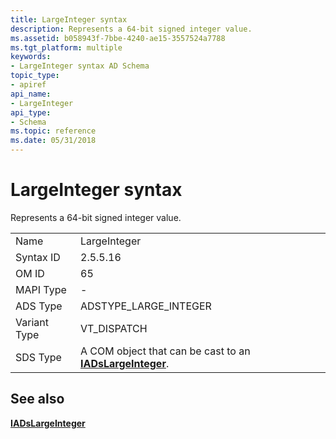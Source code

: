 ```yaml
---
title: LargeInteger syntax
description: Represents a 64-bit signed integer value.
ms.assetid: b058943f-7bbe-4240-ae15-3557524a7788
ms.tgt_platform: multiple
keywords:
- LargeInteger syntax AD Schema
topic_type:
- apiref
api_name:
- LargeInteger
api_type:
- Schema
ms.topic: reference
ms.date: 05/31/2018
---
```


# LargeInteger syntax

Represents a 64-bit signed integer value.



|              |                                                                                    |
|--------------|------------------------------------------------------------------------------------|
| Name         | LargeInteger                                                                       |
| Syntax ID    | 2.5.5.16                                                                           |
| OM ID        | 65                                                                                 |
| MAPI Type    | \-                                                                                 |
| ADS Type     | ADSTYPE\_LARGE\_INTEGER                                                            |
| Variant Type | VT\_DISPATCH                                                                       |
| SDS Type     | A COM object that can be cast to an [**IADsLargeInteger**](https://docs.microsoft.com/windows/desktop/api/iads/nn-iads-iadslargeinteger). |



## See also

<dl> <dt>

[**IADsLargeInteger**](https://docs.microsoft.com/windows/desktop/api/iads/nn-iads-iadslargeinteger)
</dt> </dl>

 

 




